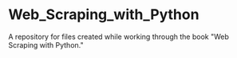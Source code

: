 # Web_Scraping_with_Python
A repository for files created while working through the book "Web Scraping with Python."
